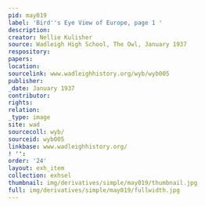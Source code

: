 ```yaml
---
pid: may019
label: 'Bird''s Eye View of Europe, page 1 '
description:
creator: Nellie Kulisher
source: Wadleigh High School, The Owl, January 1937
respository:
papers:
location:
sourcelink: www.wadleighhistory.org/wyb/wyb005
publisher:
_date: January 1937
contributor:
rights:
relation:
_type: image
site: wad
sourcecoll: wyb/
sourceid: wyb005
linkbase: www.wadleighhistory.org/
! '':
order: '24'
layout: exh_item
collection: exhsel
thumbnail: img/derivatives/simple/may019/thumbnail.jpg
full: img/derivatives/simple/may019/fullwidth.jpg
---
```

